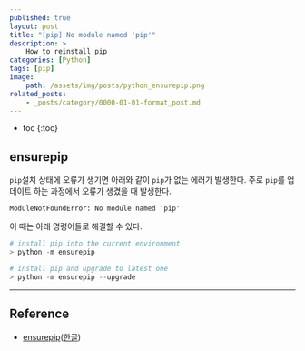 ```yaml
---
published: true
layout: post
title: "[pip] No module named 'pip'"
description: >
    How to reinstall pip
categories: [Python]
tags: [pip]
image:
    path: /assets/img/posts/python_ensurepip.png
related_posts:
    - _posts/category/0000-01-01-format_post.md
---
```

* toc
{:toc}

## ensurepip

`pip`설치 상태에 오류가 생기면 아래와 같이 `pip`가 없는 에러가 발생한다. 주로 `pip`를 업데이트 하는 과정에서 오류가 생겼을 때 발생한다.  

```
ModuleNotFoundError: No module named 'pip'
```

이 때는 아래 명령어들로 해결할 수 있다.  

```powershell
# install pip into the current environment
> python -m ensurepip

# install pip and upgrade to latest one
> python -m ensurepip --upgrade
```

---
## Reference
- [ensurepip](https://docs.python.org/3/library/ensurepip.html)([한글](https://docs.python.org/ko/3/library/ensurepip.html))